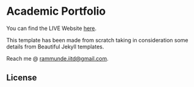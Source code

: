 Academic Portfolio
=====================================

You can find the LIVE Website [here](https://nicolasmeseguer.github.io).

This template has been made from scratch taking in consideration some details from Beautiful Jekyll templates.

Reach me @ [rammunde.iitd@gmail.com](mailto:rammunde.iitd@gmail.com).

License
-------
